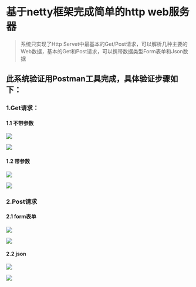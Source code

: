 # 基于netty框架完成简单的http web服务器

> 系统只实现了Http Servet中最基本的Get/Post请求，可以解析几种主要的Web数据，基本的Get和Post请求，可以携带数据类型Form表单和Json数据

## 此系统验证用Postman工具完成，具体验证步骤如下：

### 1.Get请求：

#### 1.1 不带参数

![](http://imgcloud.duiyi.xyz//data20191126214052.png)

![](http://imgcloud.duiyi.xyz//data20191126214321.png)

#### 1.2 带参数

![](http://imgcloud.duiyi.xyz//data20191126214621.png)

![](http://imgcloud.duiyi.xyz//data20191126214719.png)

### 2.Post请求

#### 2.1 form表单

![](http://imgcloud.duiyi.xyz//data20191126220126.png)

![](http://imgcloud.duiyi.xyz//data20191126220333.png)

#### 2.2 json

![](http://imgcloud.duiyi.xyz//data20191202131146.png)

![](http://imgcloud.duiyi.xyz//data20191202131213.png)